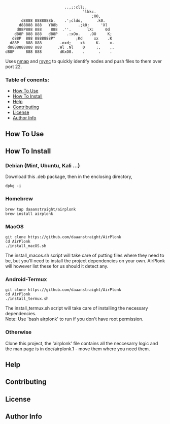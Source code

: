                               ..,;:cll;.
                                      'lkkc.
                                          ;OO,
           d8888 8888888b.    .';cldo,      .k0.
          d88888 888   Y88b         .;k0:     'Xl
         d88P888 888    888  .''.       lX:     0d
        d88P 888 888   d88P    .:xOo.    .OO     K;
       d88P  888 8888888P"         ;Kd     xx    .K
      d88P   888 888        .oxd;    xk     K.    x.
     d8888888888 888       .Wl .Nl    0     ;,    ,.
    d88P     888 888        dKxO0.    .      .    .

Uses [nmap] and [rsync] to quickly identify nodes and push files to them over port 22.

### Table of conents:

- [How To Use](#How-To-Use)
- [How To Install](#How-To-Install)
- [Help](#Help)
- [Contributing](#Contributing)
- [License](#License)
- [Author Info](#Author-Info)

## How To Use


## How To Install

### Debian (Mint, Ubuntu, Kali ...)
Download this .deb package, then in the enclosing directory,
```
dpkg -i 
```

### Homebrew
```
brew tap daaanstraight/airplonk
brew install airplonk
```

### MacOS
```
git clone https://github.com/daaanstraight/AirPlonk
cd AirPlonk
./install_macOS.sh
```
The install_macos.sh script will take care of putting files where they need to 
be, but you'll need to install the project dependencies on your own. AirPlonk 
will however list these for us should it detect any.

### Android-Termux 
```
git clone https://github.com/daaanstraight/AirPlonk
cd AirPlonk
./install_termux.sh
```
The install_termux.sh script will take care of installing the necessary 
dependencies.<br/>
Note: Use 'bash airplonk' to run if you don't have root permission.

### Otherwise
Clone this project, the 'airplonk' file contains all the neccesarry logic 
and the man page is in doc/airplonk.1 - move them where you need them.

## Help


## Contributing


## License


## Author Info

[nmap]: https://github.com/nmap/nmap
[rsync]: https://github.com/WayneD/rsync
